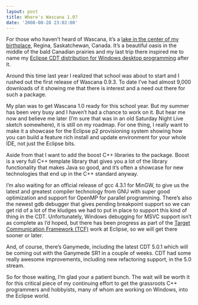 ```yaml
---
layout: post
title: Where's Wascana 1.0?
date: '2008-08-28 23:02:00'
---
```



For those who haven’t heard of Wascana, it’s a [lake in the center of my birthplace](http://www.wascanalake.com/), Regina, Saskatchewan, Canada. It’s a beautiful oasis in the middle of the bald Canadian prairies and my last trip there inspired me to name my [Eclipse CDT distribution for Windows desktop programming](http://wascana.sourceforge.net/) after it.

Around this time last year I realized that school was about to start and I rushed out the first release of Wascana 0.9.3. To date I’ve had almost 9,000 downloads of it showing me that there is interest and a need out there for such a package.

My plan was to get Wascana 1.0 ready for this school year. But my summer has been very busy and I haven’t had a chance to work on it. But hear me now and believe me later (I’m sure that was in an old Saturday Night Live sketch somewhere), it is still on my roadmap. For one thing, I really want to make it a showcase for the Eclipse p2 provisioning system showing how you can build a feature rich install and update environment for your whole IDE, not just the Eclipse bits.

Aside from that I want to add the boost C++ libraries to the package. Boost is a very full C++ template library that gives you a lot of the library functionality that makes Java so good, and it’s often a showcase for new technologies that end up in the C++ standard anyway.

I’m also waiting for an official release of gcc 4.3.1 for MinGW, to give us the latest and greatest compiler technology from GNU with super good optimization and support for OpenMP for parallel programming. There’s also the newest gdb debugger that gives pending breakpoint support so we can get rid of a lot of the kludges we had to put in place to support this kind of thing in the CDT. Unfortunately, Windows debugging for MSVC support isn’t as complete as I’d hoped, but there has been progress as part of the [Target Communication Framework (TCF)](http://wiki.eclipse.org/DSDP/TM/TCF_FAQ) work at Eclipse, so we will get there sooner or later.

And, of course, there’s Ganymede, including the latest CDT 5.0.1 which will be coming out with the Ganymede SR1 in a couple of weeks. CDT had some really awesome improvements, including new refactoring support, in the 5.0 stream.

So for those waiting, I’m glad your a patient bunch. The wait will be worth it for this critical piece of my continuing effort to get the grassroots C++ programmers and hobbyists, many of whom are working on Windows, into the Eclipse world.


